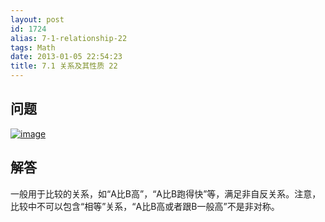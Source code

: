 ```yaml
---
layout: post
id: 1724
alias: 7-1-relationship-22
tags: Math
date: 2013-01-05 22:54:23
title: 7.1 关系及其性质 22
---
```


## 问题

[![image](http://freewind.me/wp-content/uploads/2013/01/image_thumb94.png "image")](http://freewind.me/wp-content/uploads/2013/01/image94.png)

## 解答

一般用于比较的关系，如“A比B高”，“A比B跑得快”等，满足非自反关系。注意，比较中不可以包含“相等”关系，“A比B高或者跟B一般高”不是非对称。
